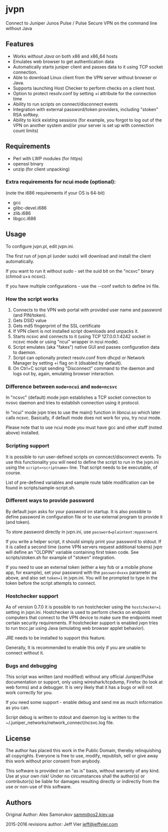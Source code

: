 jvpn
====
Connect to Juniper Junos Pulse / Pulse Secure VPN on the command line without Java

## Features
 * Works *without Java* on both x86 and x86_64 hosts
 * Emulates web browser to get authentication data
 * Automatically starts juniper client and passes data to it using TCP socket
    connection.
 * Able to download Linux client from the VPN server without browser or
    Java.
 * Supports launching Host Checker to perform checks on a client host.
 * Option to protect resolv.conf by setting +i attribute for the connection time
 * Ability to run scripts on connect/disconnect events
 * Integration with external password/token providers, including "stoken" RSA
    softkey.
 * Ability to kick existing sessions (for example, you forgot to log out of the
    VPN on another system and/or your server is set up with connection count limits)

## Requirements
 * Perl with LWP modules (for https)
 * openssl binary
 * unzip (for client unpacking)

### Extra requirements for ncui mode (optional):
 (note the i686 requirements if your OS is 64-bit)
 * gcc
 * glibc-devel.i686
 * zlib.i686
 * libgcc.i686

## Usage
To configure jvpn.pl, edit jvpn.ini.

The first run of jvpn.pl (under sudo) will download and install the client automatically.

If you want to run it without sudo - set the suid bit on the "ncsvc" binary (chmod u+s ncsvc).

If you have multiple configurations - use the --conf switch to define ini file.

### How the script works
 1. Connects to the VPN web portal with provided user name and password (and PIN/token).
 2. Gets DSID value
 3. Gets md5 fingerprint of the SSL certificate
 4. If VPN client is not installed script downloads and unpacks it.
 5. Starts ncsvc and connects to it (using TCP 127.0.0.1:4242
    socket in ncsvc mode or using "ncui" wrapper in ncui mode).
 6. Script emulates (aka "fakes") native GUI and passes configuration data to daemon.
 7. Script can optionally protect resolv.conf from dhcpd or Network Manager by
    setting +i flag on it (disabled by default).
 8. On Ctrl+C script sending "Disconnect" command to the daemon and logs out
    by, again, emulating browser interaction.

### Difference between `mode=ncui` and `mode=ncsvc`
In "ncsvc" (default) mode jvpn establishes a TCP socket connection to nvsvc daemon and tries to establish connection using it protocol.

In "ncui" mode jvpn tries to use the main() function in libncui.so which later calls ncsvc. Basically, if default mode does not work for you, try ncui mode.

Please note that to use ncui mode you must have gcc and other stuff (noted above) installed.

### Scripting support
It is possible to run user-defined scripts on conncect/disconnect events. To
use this functionality you will need to define the script to run in the jvpn.ini
using the `script=<scriptname>` line. That script needs to be executable, of course.

List of pre-defined variables and sample route table modification can be found
in scripts/sample-script.sh.

### Different ways to provide password
By default jvpn asks for your password on startup. It is also possible to define
password in configuration file or to use external program to provide it (and
token).

To store password directly in jvpn.ini, use `password=plaintext:mypassword`.

If you write a helper script, it should simply print your password to stdout. If it is called a second time (some VPN servers request additional tokens) jvpn will define an "OLDPIN" variable containing first token code. See scripts/stoken.sh for example of "stoken" integration.

If you need to use an external token (either a key fob or a mobile phone app,
for example), set your password with the `password=xxx` parameter as above, and also set `token=1` in jvpn.ini.  You will be prompted to type in the token before the script attempts to connect.

### Hostchecker support
As of version 0.7.0 it is possible to run hostchecker using the `hostchecker=1` setting
in jvpn.ini. Hostchecker is used to perform checks on endpoint computers that
connect to the VPN device to make sure the endpoints meet certain security
requirements. If hostchecker support is enabled jvpn tries to run tncc.jar using
Java (emulating web browser applet behavior).

JRE needs to be installed to support this feature.

Generally, It is recommended to enable this only if you are unable to connect without it.

### Bugs and debugging
This script was written (and modified) without any official Juniper/Pulse documentation or support, only using wireshark/tcpdump, Firefox (to look at web forms) and a debugger. It is very likely that it has a bugs or will not work correctly for you.

If you need some support - enable debug and send me as much information as you can.

Script debug is written to stdout and daemon log is written to the
~/.juniper_networks/network_connect/ncsvc.log file.

## License
The author has placed this work in the Public Domain, thereby relinquishing
all copyrights. Everyone is free to use, modify, republish, sell or give away
this work without prior consent from anybody.

This software is provided on an "as is" basis, without warranty of any
kind. Use at your own risk! Under no circumstances shall the author(s) or
contributor(s) be liable for damages resulting directly or indirectly from
the use or non-use of this software.

## Authors
Original Author: Alex Samorukov <samm@os2.kiev.ua>

2015-2016 revisions author: Jeff Vier <jeff@jeffvier.com>

